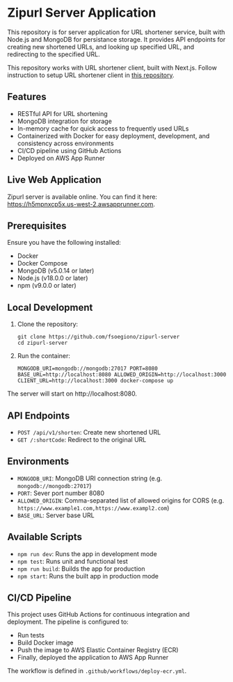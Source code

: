 # Zipurl Server Application

This repository is for server application for URL shortener service, built with Node.js and MongoDB for persistance storage. It provides API endpoints for creating new shortened URLs, and looking up specified URL, and redirecting to the specified URL.

This repository works with URL shortener client, built with Next.js. Follow instruction to setup URL shortener client in [this repository](https://github.com/fsoegiono/zipurl-frontend).

## Features

- RESTful API for URL shortening
- MongoDB integration for storage
- In-memory cache for quick access to frequently used URLs
- Containerized with Docker for easy deployment, development, and consistency across environments
- CI/CD pipeline using GitHub Actions
- Deployed on AWS App Runner

## Live Web Application

Zipurl server is available online. You can find it here: https://h5mpnxcp5x.us-west-2.awsapprunner.com.

## Prerequisites

Ensure you have the following installed:

- Docker
- Docker Compose
- MongoDB (v5.0.14 or later)
- Node.js (v18.0.0 or later)
- npm (v9.0.0 or later)

## Local Development

1. Clone the repository:

   ```
   git clone https://github.com/fsoegiono/zipurl-server
   cd zipurl-server
   ```

2. Run the container:

   ```
   MONGODB_URI=mongodb://mongodb:27017 PORT=8080 BASE_URL=http://localhost:8080 ALLOWED_ORIGIN=http://localhost:3000 CLIENT_URL=http://localhost:3000 docker-compose up
   ```

The server will start on http://localhost:8080.

## API Endpoints

- `POST /api/v1/shorten`: Create new shortened URL
- `GET /:shortCode`: Redirect to the original URL

## Environments

- `MONGODB_URI`: MongoDB URI connection string (e.g. `mongodb://mongodb:27017`)
- `PORT`: Sever port number 8080
- `ALLOWED_ORIGIN`: Comma-separated list of allowed origins for CORS (e.g. `https://www.example1.com,https://www.exampl2.com`)
- `BASE_URL`: Server base URL

## Available Scripts

- `npm run dev`: Runs the app in development mode
- `npm test`: Runs unit and functional test
- `npm run build`: Builds the app for production
- `npm start`: Runs the built app in production mode

## CI/CD Pipeline

This project uses GitHub Actions for continuous integration and deployment. The pipeline is configured to:

- Run tests
- Build Docker image
- Push the image to AWS Elastic Container Registry (ECR)
- Finally, deployed the application to AWS App Runner

The workflow is defined in `.github/workflows/deploy-ecr.yml`.
